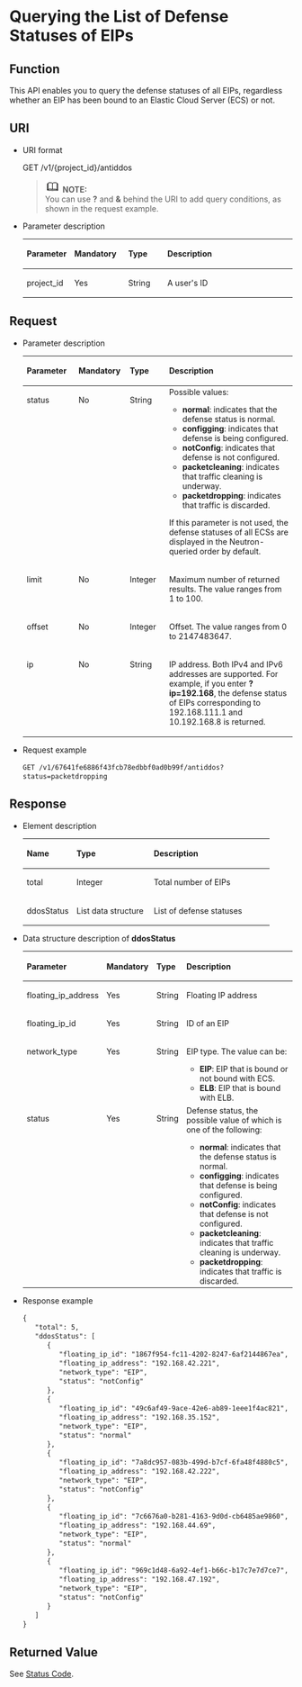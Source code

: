 # Querying the List of Defense Statuses of EIPs<a name="antiddos_02_0023"></a>

## Function<a name="section52441537"></a>

This API enables you to query the defense statuses of all EIPs, regardless whether an EIP has been bound to an Elastic Cloud Server \(ECS\) or not.

## URI<a name="section2211792"></a>

-   URI format

    GET /v1/\{project\_id\}/antiddos

    >![](public_sys-resources/icon-note.gif) **NOTE:**   
    >You can use  **?**  and  **&**  behind the URI to add query conditions, as shown in the request example.  


-   Parameter description

    <a name="table41565035"></a>
    <table><thead align="left"><tr id="row37005770"><th class="cellrowborder" valign="top" width="17.5%" id="mcps1.1.5.1.1"><p id="p44677416"><a name="p44677416"></a><a name="p44677416"></a>Parameter</p>
    </th>
    <th class="cellrowborder" valign="top" width="19.98%" id="mcps1.1.5.1.2"><p id="p62100918"><a name="p62100918"></a><a name="p62100918"></a>Mandatory</p>
    </th>
    <th class="cellrowborder" valign="top" width="14.56%" id="mcps1.1.5.1.3"><p id="p64118428"><a name="p64118428"></a><a name="p64118428"></a>Type</p>
    </th>
    <th class="cellrowborder" valign="top" width="47.96%" id="mcps1.1.5.1.4"><p id="p26210179"><a name="p26210179"></a><a name="p26210179"></a>Description</p>
    </th>
    </tr>
    </thead>
    <tbody><tr id="row41323472153226"><td class="cellrowborder" valign="top" width="17.5%" headers="mcps1.1.5.1.1 "><p id="p6683636153231"><a name="p6683636153231"></a><a name="p6683636153231"></a>project_id</p>
    </td>
    <td class="cellrowborder" valign="top" width="19.98%" headers="mcps1.1.5.1.2 "><p id="p4503635153231"><a name="p4503635153231"></a><a name="p4503635153231"></a>Yes</p>
    </td>
    <td class="cellrowborder" valign="top" width="14.56%" headers="mcps1.1.5.1.3 "><p id="p29250179153231"><a name="p29250179153231"></a><a name="p29250179153231"></a>String</p>
    </td>
    <td class="cellrowborder" valign="top" width="47.96%" headers="mcps1.1.5.1.4 "><p id="p20454316153231"><a name="p20454316153231"></a><a name="p20454316153231"></a>A user's ID</p>
    </td>
    </tr>
    </tbody>
    </table>


## Request<a name="section19906136"></a>

-   Parameter description

    <a name="table12269316123713"></a>
    <table><thead align="left"><tr id="row5274111623710"><th class="cellrowborder" valign="top" width="19.189999999999998%" id="mcps1.1.5.1.1"><p id="p122751516203719"><a name="p122751516203719"></a><a name="p122751516203719"></a>Parameter</p>
    </th>
    <th class="cellrowborder" valign="top" width="19.040000000000003%" id="mcps1.1.5.1.2"><p id="p8277141623715"><a name="p8277141623715"></a><a name="p8277141623715"></a>Mandatory</p>
    </th>
    <th class="cellrowborder" valign="top" width="14.540000000000001%" id="mcps1.1.5.1.3"><p id="p0279151643712"><a name="p0279151643712"></a><a name="p0279151643712"></a>Type</p>
    </th>
    <th class="cellrowborder" valign="top" width="47.23%" id="mcps1.1.5.1.4"><p id="p928114167375"><a name="p928114167375"></a><a name="p928114167375"></a>Description</p>
    </th>
    </tr>
    </thead>
    <tbody><tr id="row42908167372"><td class="cellrowborder" valign="top" width="19.189999999999998%" headers="mcps1.1.5.1.1 "><p id="p82911316143720"><a name="p82911316143720"></a><a name="p82911316143720"></a>status</p>
    </td>
    <td class="cellrowborder" valign="top" width="19.040000000000003%" headers="mcps1.1.5.1.2 "><p id="p1029217166379"><a name="p1029217166379"></a><a name="p1029217166379"></a>No</p>
    </td>
    <td class="cellrowborder" valign="top" width="14.540000000000001%" headers="mcps1.1.5.1.3 "><p id="p172931316173720"><a name="p172931316173720"></a><a name="p172931316173720"></a>String</p>
    </td>
    <td class="cellrowborder" valign="top" width="47.23%" headers="mcps1.1.5.1.4 "><div class="p" id="p7294161683716"><a name="p7294161683716"></a><a name="p7294161683716"></a>Possible values:<a name="ul20295116183711"></a><a name="ul20295116183711"></a><ul id="ul20295116183711"><li><span class="parmvalue" id="parmvalue555125744114325"><a name="parmvalue555125744114325"></a><a name="parmvalue555125744114325"></a><b>normal</b></span>: indicates that the defense status is normal.</li><li><span class="parmvalue" id="parmvalue404664094114337"><a name="parmvalue404664094114337"></a><a name="parmvalue404664094114337"></a><b>configging</b></span>: indicates that defense is being configured.</li><li><span class="parmvalue" id="parmvalue600552156114412"><a name="parmvalue600552156114412"></a><a name="parmvalue600552156114412"></a><b>notConfig</b></span>: indicates that defense is not configured.</li><li><span class="parmvalue" id="parmvalue1506354986114925"><a name="parmvalue1506354986114925"></a><a name="parmvalue1506354986114925"></a><b>packetcleaning</b></span>: indicates that traffic cleaning is underway.</li><li><span class="parmvalue" id="parmvalue1400332350143613"><a name="parmvalue1400332350143613"></a><a name="parmvalue1400332350143613"></a><b>packetdropping</b></span>: indicates that traffic is discarded.</li></ul>
    </div>
    <p id="p103021416173718"><a name="p103021416173718"></a><a name="p103021416173718"></a>If this parameter is not used, the defense statuses of all ECSs are displayed in the Neutron-queried order by default.</p>
    </td>
    </tr>
    <tr id="row03031816133717"><td class="cellrowborder" valign="top" width="19.189999999999998%" headers="mcps1.1.5.1.1 "><p id="p1039510257597"><a name="p1039510257597"></a><a name="p1039510257597"></a>limit</p>
    </td>
    <td class="cellrowborder" valign="top" width="19.040000000000003%" headers="mcps1.1.5.1.2 "><p id="p133951725195913"><a name="p133951725195913"></a><a name="p133951725195913"></a>No</p>
    </td>
    <td class="cellrowborder" valign="top" width="14.540000000000001%" headers="mcps1.1.5.1.3 "><p id="p12395112565914"><a name="p12395112565914"></a><a name="p12395112565914"></a>Integer</p>
    </td>
    <td class="cellrowborder" valign="top" width="47.23%" headers="mcps1.1.5.1.4 "><p id="p2039512251595"><a name="p2039512251595"></a><a name="p2039512251595"></a>Maximum number of returned results. The value ranges from 1 to 100.</p>
    </td>
    </tr>
    <tr id="row16307516123720"><td class="cellrowborder" valign="top" width="19.189999999999998%" headers="mcps1.1.5.1.1 "><p id="p33951825165920"><a name="p33951825165920"></a><a name="p33951825165920"></a>offset</p>
    </td>
    <td class="cellrowborder" valign="top" width="19.040000000000003%" headers="mcps1.1.5.1.2 "><p id="p6395225165913"><a name="p6395225165913"></a><a name="p6395225165913"></a>No</p>
    </td>
    <td class="cellrowborder" valign="top" width="14.540000000000001%" headers="mcps1.1.5.1.3 "><p id="p7395192565911"><a name="p7395192565911"></a><a name="p7395192565911"></a>Integer</p>
    </td>
    <td class="cellrowborder" valign="top" width="47.23%" headers="mcps1.1.5.1.4 "><p id="p639510257594"><a name="p639510257594"></a><a name="p639510257594"></a>Offset. The value ranges from 0 to 2147483647.</p>
    </td>
    </tr>
    <tr id="row17313416103715"><td class="cellrowborder" valign="top" width="19.189999999999998%" headers="mcps1.1.5.1.1 "><p id="p17314516193713"><a name="p17314516193713"></a><a name="p17314516193713"></a>ip</p>
    </td>
    <td class="cellrowborder" valign="top" width="19.040000000000003%" headers="mcps1.1.5.1.2 "><p id="p1315161615372"><a name="p1315161615372"></a><a name="p1315161615372"></a>No</p>
    </td>
    <td class="cellrowborder" valign="top" width="14.540000000000001%" headers="mcps1.1.5.1.3 "><p id="p20316316193714"><a name="p20316316193714"></a><a name="p20316316193714"></a>String</p>
    </td>
    <td class="cellrowborder" valign="top" width="47.23%" headers="mcps1.1.5.1.4 "><p id="p93181616173716"><a name="p93181616173716"></a><a name="p93181616173716"></a>IP address. Both IPv4 and IPv6 addresses are supported. For example, if you enter <span class="uicontrol" id="uicontrol203181416163714"><a name="uicontrol203181416163714"></a><a name="uicontrol203181416163714"></a><b>?ip=192.168</b></span>, the defense status of EIPs corresponding to 192.168.111.1 and 10.192.168.8 is returned.</p>
    </td>
    </tr>
    </tbody>
    </table>


-   Request example

    ```
    GET /v1/67641fe6886f43fcb78edbbf0ad0b99f/antiddos?status=packetdropping 
    ```


## Response<a name="section44937496"></a>

-   Element description

    <a name="table10712809"></a>
    <table><thead align="left"><tr id="row45459670"><th class="cellrowborder" valign="top" width="20.202020202020204%" id="mcps1.1.4.1.1"><p id="p58354673"><a name="p58354673"></a><a name="p58354673"></a>Name</p>
    </th>
    <th class="cellrowborder" valign="top" width="31.313131313131308%" id="mcps1.1.4.1.2"><p id="p29108085"><a name="p29108085"></a><a name="p29108085"></a>Type</p>
    </th>
    <th class="cellrowborder" valign="top" width="48.484848484848484%" id="mcps1.1.4.1.3"><p id="p8944648"><a name="p8944648"></a><a name="p8944648"></a>Description</p>
    </th>
    </tr>
    </thead>
    <tbody><tr id="row53427925"><td class="cellrowborder" valign="top" width="20.202020202020204%" headers="mcps1.1.4.1.1 "><p id="p32694658"><a name="p32694658"></a><a name="p32694658"></a>total</p>
    </td>
    <td class="cellrowborder" valign="top" width="31.313131313131308%" headers="mcps1.1.4.1.2 "><p id="p23850200151829"><a name="p23850200151829"></a><a name="p23850200151829"></a>Integer</p>
    </td>
    <td class="cellrowborder" valign="top" width="48.484848484848484%" headers="mcps1.1.4.1.3 "><p id="p29723549"><a name="p29723549"></a><a name="p29723549"></a>Total number of EIPs</p>
    </td>
    </tr>
    <tr id="row66185354"><td class="cellrowborder" valign="top" width="20.202020202020204%" headers="mcps1.1.4.1.1 "><p id="p59413435"><a name="p59413435"></a><a name="p59413435"></a>ddosStatus</p>
    </td>
    <td class="cellrowborder" valign="top" width="31.313131313131308%" headers="mcps1.1.4.1.2 "><p id="p47758962"><a name="p47758962"></a><a name="p47758962"></a>List data structure</p>
    </td>
    <td class="cellrowborder" valign="top" width="48.484848484848484%" headers="mcps1.1.4.1.3 "><p id="p43270676"><a name="p43270676"></a><a name="p43270676"></a>List of defense statuses</p>
    </td>
    </tr>
    </tbody>
    </table>


-   Data structure description of  **ddosStatus**

    <a name="table28415039"></a>
    <table><thead align="left"><tr id="row52787457"><th class="cellrowborder" valign="top" width="25.52%" id="mcps1.1.5.1.1"><p id="p47925604"><a name="p47925604"></a><a name="p47925604"></a>Parameter</p>
    </th>
    <th class="cellrowborder" valign="top" width="18.55%" id="mcps1.1.5.1.2"><p id="p56768687"><a name="p56768687"></a><a name="p56768687"></a>Mandatory</p>
    </th>
    <th class="cellrowborder" valign="top" width="10.93%" id="mcps1.1.5.1.3"><p id="p34860939"><a name="p34860939"></a><a name="p34860939"></a>Type</p>
    </th>
    <th class="cellrowborder" valign="top" width="45%" id="mcps1.1.5.1.4"><p id="p5163807"><a name="p5163807"></a><a name="p5163807"></a>Description</p>
    </th>
    </tr>
    </thead>
    <tbody><tr id="row15615252"><td class="cellrowborder" valign="top" width="25.52%" headers="mcps1.1.5.1.1 "><p id="p56875922"><a name="p56875922"></a><a name="p56875922"></a>floating_ip_address</p>
    </td>
    <td class="cellrowborder" valign="top" width="18.55%" headers="mcps1.1.5.1.2 "><p id="p43546944"><a name="p43546944"></a><a name="p43546944"></a>Yes</p>
    </td>
    <td class="cellrowborder" valign="top" width="10.93%" headers="mcps1.1.5.1.3 "><p id="p37641542"><a name="p37641542"></a><a name="p37641542"></a>String</p>
    </td>
    <td class="cellrowborder" valign="top" width="45%" headers="mcps1.1.5.1.4 "><p id="p29066061"><a name="p29066061"></a><a name="p29066061"></a>Floating IP address</p>
    </td>
    </tr>
    <tr id="row60267960"><td class="cellrowborder" valign="top" width="25.52%" headers="mcps1.1.5.1.1 "><p id="p49866595"><a name="p49866595"></a><a name="p49866595"></a>floating_ip_id</p>
    </td>
    <td class="cellrowborder" valign="top" width="18.55%" headers="mcps1.1.5.1.2 "><p id="p12662370"><a name="p12662370"></a><a name="p12662370"></a>Yes</p>
    </td>
    <td class="cellrowborder" valign="top" width="10.93%" headers="mcps1.1.5.1.3 "><p id="p19019038"><a name="p19019038"></a><a name="p19019038"></a>String</p>
    </td>
    <td class="cellrowborder" valign="top" width="45%" headers="mcps1.1.5.1.4 "><p id="p64147070"><a name="p64147070"></a><a name="p64147070"></a>ID of an EIP</p>
    </td>
    </tr>
    <tr id="row2739500019464"><td class="cellrowborder" valign="top" width="25.52%" headers="mcps1.1.5.1.1 "><p id="p1650312719469"><a name="p1650312719469"></a><a name="p1650312719469"></a>network_type</p>
    </td>
    <td class="cellrowborder" valign="top" width="18.55%" headers="mcps1.1.5.1.2 "><p id="p6168491719469"><a name="p6168491719469"></a><a name="p6168491719469"></a>Yes</p>
    </td>
    <td class="cellrowborder" valign="top" width="10.93%" headers="mcps1.1.5.1.3 "><p id="p3042242019469"><a name="p3042242019469"></a><a name="p3042242019469"></a>String</p>
    </td>
    <td class="cellrowborder" valign="top" width="45%" headers="mcps1.1.5.1.4 "><p id="p4829698819469"><a name="p4829698819469"></a><a name="p4829698819469"></a>EIP type. The value can be:</p>
    <a name="ul3201971019469"></a><a name="ul3201971019469"></a><ul id="ul3201971019469"><li><strong id="b842352706163129"><a name="b842352706163129"></a><a name="b842352706163129"></a>EIP</strong>: EIP that is bound or not bound with ECS.</li><li><strong id="b842352706163134"><a name="b842352706163134"></a><a name="b842352706163134"></a>ELB</strong>: EIP that is bound with ELB.</li></ul>
    </td>
    </tr>
    <tr id="row40452719"><td class="cellrowborder" valign="top" width="25.52%" headers="mcps1.1.5.1.1 "><p id="p55444801"><a name="p55444801"></a><a name="p55444801"></a>status</p>
    </td>
    <td class="cellrowborder" valign="top" width="18.55%" headers="mcps1.1.5.1.2 "><p id="p61843883"><a name="p61843883"></a><a name="p61843883"></a>Yes</p>
    </td>
    <td class="cellrowborder" valign="top" width="10.93%" headers="mcps1.1.5.1.3 "><p id="p43298646"><a name="p43298646"></a><a name="p43298646"></a>String</p>
    </td>
    <td class="cellrowborder" valign="top" width="45%" headers="mcps1.1.5.1.4 "><div class="p" id="p17529450"><a name="p17529450"></a><a name="p17529450"></a>Defense status, the possible value of which is one of the following:<a name="ul23547322"></a><a name="ul23547322"></a><ul id="ul23547322"><li><span class="parmvalue" id="parmvalue1507623571"><a name="parmvalue1507623571"></a><a name="parmvalue1507623571"></a><b>normal</b></span>: indicates that the defense status is normal.</li><li><span class="parmvalue" id="parmvalue1096523868"><a name="parmvalue1096523868"></a><a name="parmvalue1096523868"></a><b>configging</b></span>: indicates that defense is being configured.</li><li><span class="parmvalue" id="parmvalue1637115095"><a name="parmvalue1637115095"></a><a name="parmvalue1637115095"></a><b>notConfig</b></span>: indicates that defense is not configured.</li><li><span class="parmvalue" id="parmvalue2046483687"><a name="parmvalue2046483687"></a><a name="parmvalue2046483687"></a><b>packetcleaning</b></span>: indicates that traffic cleaning is underway.</li><li><span class="parmvalue" id="parmvalue202788450"><a name="parmvalue202788450"></a><a name="parmvalue202788450"></a><b>packetdropping</b></span>: indicates that traffic is discarded.</li></ul>
    </div>
    </td>
    </tr>
    </tbody>
    </table>


-   Response example

    ```
    {
       "total": 5,
       "ddosStatus": [
          {
             "floating_ip_id": "1867f954-fc11-4202-8247-6af2144867ea",
             "floating_ip_address": "192.168.42.221",
             "network_type": "EIP",
             "status": "notConfig"
          },
          {
             "floating_ip_id": "49c6af49-9ace-42e6-ab89-1eee1f4ac821",
             "floating_ip_address": "192.168.35.152",
             "network_type": "EIP",
             "status": "normal"
          },
          {
             "floating_ip_id": "7a8dc957-083b-499d-b7cf-6fa48f4880c5",
             "floating_ip_address": "192.168.42.222",
             "network_type": "EIP",
             "status": "notConfig"
          },
          {
             "floating_ip_id": "7c6676a0-b281-4163-9d0d-cb6485ae9860",
             "floating_ip_address": "192.168.44.69",
             "network_type": "EIP",
             "status": "normal"
          },
          {
             "floating_ip_id": "969c1d48-6a92-4ef1-b66c-b17c7e7d7ce7",
             "floating_ip_address": "192.168.47.192",
             "network_type": "EIP",
             "status": "notConfig"
          }
       ]
    }
    ```


## Returned Value<a name="section1784282"></a>

See  [Status Code](status-code.md).

